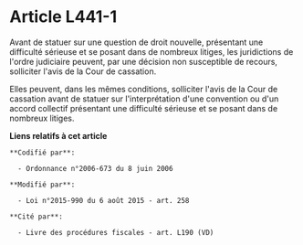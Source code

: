 # Article L441-1

Avant de statuer sur une question de droit nouvelle, présentant une difficulté sérieuse et se posant dans de nombreux
litiges, les juridictions de l'ordre judiciaire peuvent, par une décision non susceptible de recours, solliciter l'avis de la
Cour de cassation.

Elles peuvent, dans les mêmes conditions, solliciter l'avis de la Cour de cassation avant de statuer sur l'interprétation
d'une convention ou d'un accord collectif présentant une difficulté sérieuse et se posant dans de nombreux litiges.

**Liens relatifs à cet article**

	**Codifié par**:

	  - Ordonnance n°2006-673 du 8 juin 2006

	**Modifié par**:

	  - Loi n°2015-990 du 6 août 2015 - art. 258

	**Cité par**:

	  - Livre des procédures fiscales - art. L190 (VD)
